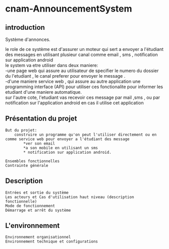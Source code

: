 cnam-AnnouncementSystem
=======================

 ## introduction

 Système d'annonces.
 
le role de ce système est d'assurer un moteur qui sert a envoyer a l'étudiant des messages en utilisant plusieur canal comme email , sms , notification sur application android<br/>
le system va etre utiliser dans deux maniere:<br />
-une page web qui assure au utilisateur de specifier le numero du dossier du l'etudiant , le canal preferer pour envoyer le message .<br />
-d'une maniere service web , qui assure au autre application une programming  interface (API) pour utiliser ces fonctionalite pour informer les  etudiant d'une maniere automatique.<br />
sur l'autre cote, l'etudiant vas recevoir ces message par mail ,sms , ou par notification sur l'application android en cas il utilise cet application

 ## Présentation du projet

    But du projet:
		construire un programme qu'on peut l'utiliser directement ou en comme service web pour envoyer a l'étudiant des message
			*ver son email 
			*a son mobile en utilisant un sms 
			* notification sur application android.
		
    Ensembles fonctionnelles
    Contrainte générale

 ## Description

    Entrées et sortie du système
    Les acteurs et Cas d'utilisation haut niveau (description fonctionnelle)
    Mode de fonctionnement
    Démarrage et arrêt du système

 ## L'environnement

    Environnement organisationnel
    Environnement technique et configurations

	